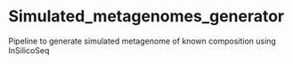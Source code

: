 # Simulated_metagenomes_generator
Pipeline to generate simulated metagenome of known composition using InSilicoSeq
